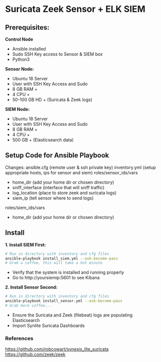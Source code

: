 # Suricata Zeek Sensor + ELK SIEM

## Prerequisites:

**Control Node**
- Ansible installed
- Sudo SSH Key access to Sensor & SIEM box
- Python3
 
**Sensor Node:**
- Ubuntu 18 Server
- User with SSH Key Access and Sudo
- 8 GB RAM +
- 4 CPU +
- 50-100 GB HD + (Suricata & Zeek logs)

**SIEM Node:** 
- Ubuntu 18 Server
- User with SSH Key Access and Sudo
- 8 GB RAM +
- 4 CPU +
- 500 GB + (Elasticsearch data)

## Setup Code for Ansible Playbook
Changes:
ansible.cfg (remote user & ssh private key)
inventory.yml (setup appropriate hosts, ips for sensor and siem)
roles/sensor_ids/vars
- home_dir (add your home dir or chosen directory)
- sniff_interface (interface that will sniff traffic)
- log_location (place to store zeek and suricata logs) 
- siem_ip (tell sensor where to send logs)

roles/siem_ids/vars
- home_dir (add your home dir or chosen directory)

## Install
**1. Install SIEM First:**
```bash
# Run in directory with inventory and cfg files
ansible-playbook install_siem.yml --ask-become-pass
# Grab a coffee, this will take a hot minute
```
- Verify that the system is installed and running properly 
- Go to http://yoursiemip:5601 to see Kibana

**2. Install Sensor Second:**
```bash
# Run in directory with inventory and cfg files
ansible-playbook install_sensor.yml --ask-become-pass
# Grab more coffee...
```
- Ensure the Suricata and Zeek (filebeat) logs are populating Elasticsearch
- Import Synlite Suricata Dashboards

### References 
https://github.com/robcowart/synesis_lite_suricata
https://github.com/zeek/zeek